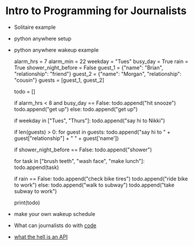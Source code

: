 # Intro to Programming for Journalists

- Solitaire example
- python anywhere setup
- python anywhere wakeup example

	alarm_hrs = 7
	alarm_min = 22
	weekday = "Tues"
	busy_day = True
	rain = True
	shower_night_before = False
	guest_1 = {"name": "Brian", "relationship": "friend"}
	guest_2 = {"name": "Morgan", "relationship": "cousin"}
	guests = [guest_1, guest_2]

	todo = []


	if alarm_hrs < 8 and busy_day == False:
	    todo.append("hit snooze")
	    todo.append("get up")
	else:
	    todo.append("get up")

	if weekday in ["Tues", "Thurs"]:
	    todo.append("say hi to Nikki")

	if len(guests) > 0:
	    for guest in guests:
	        todo.append("say hi to " + guest["relationship"] + " " + guest['name'])

	if shower_night_before == False:
	    todo.append("shower")

	for task in ["brush teeth", "wash face", "make lunch"]:
	    todo.append(task)

	if rain == False:
	    todo.append("check bike tires")
	    todo.append("ride bike to work")
	else:
	    todo.append("walk to subway")
	    todo.append("take subway to work")

	print(todo)


- make your own wakeup schedule
- What can journalists do with [code](https://github.com/nprapps/heat-income/blob/master/analyze_geojson_output.py)
- [what the hell is an API](https://prezi.com/hsbuuq7r3z1n/what-the-hell-is-r/)